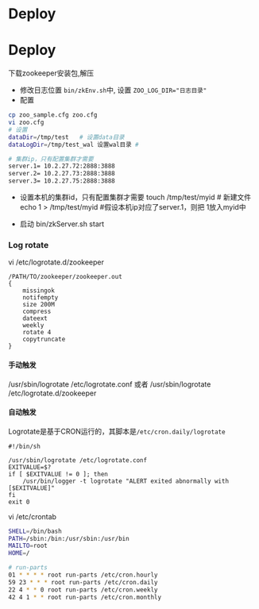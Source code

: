 # Deploy

# Deploy
下载zookeeper安装包,解压

* 修改日志位置 
  `bin/zkEnv.sh`中, 设置 `ZOO_LOG_DIR="日志目录"`
* 配置 
```bash
cp zoo_sample.cfg zoo.cfg
vi zoo.cfg
# 设置 
dataDir=/tmp/test   # 设置data目录
dataLogDir=/tmp/test_wal 设置wal目录 #

# 集群ip，只有配置集群才需要
server.1= 10.2.27.72:2888:3888
server.2= 10.2.27.73:2888:3888
server.3= 10.2.27.75:2888:3888
 ```
 
* 设置本机的集群id，只有配置集群才需要
touch /tmp/test/myid # 新建文件
echo 1 > /tmp/test/myid  #假设本机ip对应了server.1，则把 1放入myid中

* 启动 bin/zkServer.sh start


### Log rotate

vi /etc/logrotate.d/zookeeper
```
/PATH/TO/zookeeper/zookeeper.out
{
    missingok
    notifempty
    size 200M
    compress
    dateext
    weekly
    rotate 4
    copytruncate
}
```

#### 手动触发
/usr/sbin/logrotate /etc/logrotate.conf
或者
/usr/sbin/logrotate /etc/logrotate.d/zookeeper

#### 自动触发 
Logrotate是基于CRON运行的，其脚本是`/etc/cron.daily/logrotate`
```
#!/bin/sh

/usr/sbin/logrotate /etc/logrotate.conf
EXITVALUE=$?
if [ $EXITVALUE != 0 ]; then
    /usr/bin/logger -t logrotate "ALERT exited abnormally with [$EXITVALUE]"
fi
exit 0
```

vi /etc/crontab
```bash
SHELL=/bin/bash
PATH=/sbin:/bin:/usr/sbin:/usr/bin
MAILTO=root
HOME=/

# run-parts
01 * * * * root run-parts /etc/cron.hourly
59 23 * * * root run-parts /etc/cron.daily
22 4 * * 0 root run-parts /etc/cron.weekly
42 4 1 * * root run-parts /etc/cron.monthly
```
